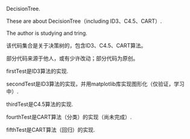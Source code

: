 DecisionTree.


These are about DecisionTree（including ID3、C4.5、CART）. 

The author is studying and tring.

该代码集合是关于决策树的，包含ID3、C4.5、CART算法。

部分代码来源于他人，或有少许改动；部分代码为原创。


firstTest是ID3算法的实现.

secondTest是ID3算法的实现，并用matplotlib库实现图形化（仅验证，学习中）.

thirdTest是C4.5算法的实现.

fourthTest是CART算法（分类）的实现（尚未完成）.

fifthTest是CART算法（回归）的实现.


